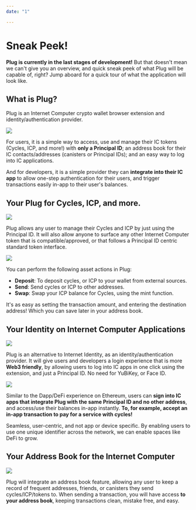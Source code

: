 ```yaml
---
date: "1"

---
```

# Sneak Peek!

**Plug is currently in the last stages of development!** But that doesn't mean we can't give you an overview, and quick sneak peek of what Plug will be capable of, right? Jump aboard for a quick tour of what the application will look like.


## What is Plug?

Plug is an Internet Computer crypto wallet browser extension and identity/authentication provider. 

![](imgs/plug.png)

For users, it is a simple way to access, use and manage their IC tokens (Cycles, ICP, and more!) with **only a Principal ID**; an address book for their IC contacts/addresses (canisters or Principal IDs); and an easy way to log into IC applications.

And for developers, it is a simple provider they can **integrate into their IC app** to allow one-step authentication for their users, and trigger transactions easily in-app to their user's balances.

## Your Plug for Cycles, ICP, and more.

![](imgs/main.png)

Plug allows any user to manage their Cycles and ICP by just using the Principal ID. It will also allow anyone to surface any other Internet Computer token that is compatible/approved, or that follows a Principal ID centric standard token interface.

![](imgs/send.png)

You can perform the following asset actions in Plug:

- **Deposit**: To deposit cycles, or ICP to your wallet from external sources.
- **Send**: Send cycles or ICP to other addresses.
- **Swap**: Swap your ICP balance for Cycles, using the mint function.

It's as easy as setting the transaction amount, and entering the destination address! Which you can save later in your address book.

## Your Identity on Internet Computer Applications
![](imgs/connect.png)

Plug is an alternative to Internet Identity, as an identity/authentication provider. It will give users and developers a login experience that is more **Web3 friendly**, by allowing users to log into IC apps in one click using the extension, and just a Principal ID. No need for YuBiKey, or Face ID.

![](imgs/pay.png)

Similar to the Dapp/DeFi experience on Ethereum, users can **sign into IC apps that integrate Plug with the same Principal ID and no other address**, and access/use their balances in-app instantly. **To, for example, accept an in-app transaction to pay for a service with cycles!**

Seamless, user-centric, and not app or device specific. By enabling users to use one unique identifier across the network, we can enable spaces like DeFi to grow.

## Your Address Book for the Internet Computer
![](imgs/address.png)

Plug will integrate an address book feature, allowing any user to keep a record of frequent addresses, friends, or canisters they send cycles/ICP/tokens to. When sending a transaction, you will have access **to your address book**, keeping transactions clean, mistake free, and easy.